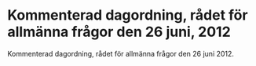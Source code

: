 # Kommenterad dagordning, rådet för allmänna frågor den 26 juni, 2012

Kommenterad dagordning, rådet för allmänna frågor den 26 juni 2012\.
